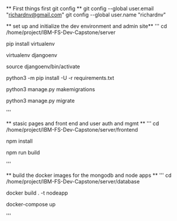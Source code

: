 ** First things first git config **
git config --global user.email "richardnv@gmail.com"
git config --global user.name "richardnv"


** set up and initialize the dev environment and admin site**
'''
cd /home/project/IBM-FS-Dev-Capstone/server

pip install virtualenv

virtualenv djangoenv

source djangoenv/bin/activate

python3 -m pip install -U -r requirements.txt

python3 manage.py makemigrations

python3 manage.py migrate

'''

** stasic pages and front end and user auth and mgmt **
'''
cd /home/project/IBM-FS-Dev-Capstone/server/frontend

npm install

npm run build

'''

** build the docker images for the mongodb and node apps **
'''
cd /home/project/IBM-FS-Dev-Capstone/server/database

docker build . -t nodeapp

docker-compose up

'''
